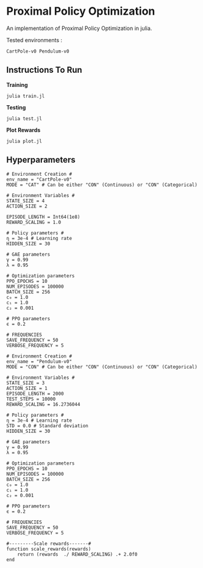 # Proximal Policy Optimization

An implementation of Proximal Policy Optimization in julia.

Tested environments : 

```
CartPole-v0 Pendulum-v0
```

## Instructions To Run

<b>Training</b>

```
julia train.jl
```

<b>Testing</b>

```
julia test.jl
```

<b>Plot Rewards</b>

```
julia plot.jl
```

## Hyperparameters

```
# Environment Creation #
env_name = "CartPole-v0"
MODE = "CAT" # Can be either "CON" (Continuous) or "CON" (Categorical)

# Environment Variables #
STATE_SIZE = 4
ACTION_SIZE = 2

EPISODE_LENGTH = Int64(1e8)
REWARD_SCALING = 1.0 

# Policy parameters #
η = 3e-4 # Learning rate
HIDDEN_SIZE = 30

# GAE parameters
γ = 0.99
λ = 0.95

# Optimization parameters
PPO_EPOCHS = 10
NUM_EPISODES = 100000
BATCH_SIZE = 256
c₀ = 1.0
c₁ = 1.0
c₂ = 0.001

# PPO parameters
ϵ = 0.2

# FREQUENCIES
SAVE_FREQUENCY = 50
VERBOSE_FREQUENCY = 5
```

```
# Environment Creation #
env_name = "Pendulum-v0"
MODE = "CON" # Can be either "CON" (Continuous) or "CON" (Categorical)

# Environment Variables #
STATE_SIZE = 3
ACTION_SIZE = 1
EPISODE_LENGTH = 2000
TEST_STEPS = 10000
REWARD_SCALING = 16.2736044

# Policy parameters #
η = 3e-4 # Learning rate
STD = 0.0 # Standard deviation
HIDDEN_SIZE = 30

# GAE parameters
γ = 0.99
λ = 0.95

# Optimization parameters
PPO_EPOCHS = 10
NUM_EPISODES = 100000
BATCH_SIZE = 256
c₀ = 1.0
c₁ = 1.0
c₂ = 0.001

# PPO parameters
ϵ = 0.2

# FREQUENCIES
SAVE_FREQUENCY = 50
VERBOSE_FREQUENCY = 5

#---------Scale rewards-------#
function scale_rewards(rewards)
    return (rewards  ./ REWARD_SCALING) .+ 2.0f0
end
```

